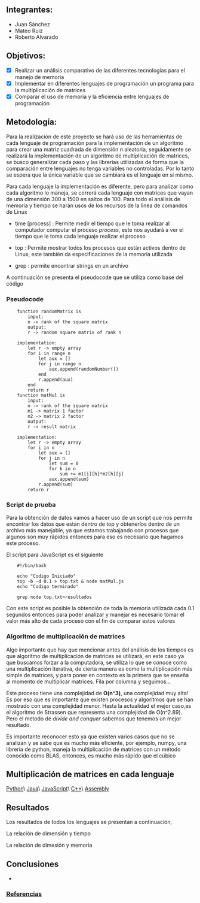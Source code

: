 ## Integrantes:

- Juan Sánchez
- Mateo Ruiz
- Roberto Alvarado

## Objetivos:

- [x] Realizar un análisis comparativo de las diferentes tecnologías para el manejo de memoria
- [x] Implementar en diferentes lenguajes de programación un programa para la multiplicación de matrices
- [x] Comparar el uso de memoria y la eficiencia entre lenguajes de programación 

## Metodología:

Para la realización de este proyecto se hará uso de las herramientas de cada
lenguaje de programación para la implementación de un algoritmo para crear una
matriz cuadrada de dimensión n aleatoria, seguidamente se realizará la
implementación de un algoritmo de multiplicación de matrices, se busco
generalizar cada paso y las librerías utilizadas de forma que la comparación
entre lenguajes no tenga variables no controladas. Por lo tanto se espera que
la única variable que se cambiará es el lenguaje en si mismo. 

Para cada lenguaje la implementación es diferente, pero para analizar como cada
algoritmo lo maneja, se correrá cada lenguaje con matrices que vayan de una
dimensión 300 a 1500 en saltos de 100. Para todo el análisis de memoria
y tiempo se harán usos de los recursos de la linea de comandos de Linux

- time [process] : Permite medir el tiempo que le toma realizar al
  computador computar el proceso _process_, este nos ayudará a ver el tiempo que le toma
  cada lenguaje realizar el proceso 

- top : Permite mostrar todos los procesos que están activos dentro de Linux,
  este también da especificaciones de la memoria utilizada

- grep : permite encontrar strings en un archivo 
 
A continuación se presenta el pseudocode que se utiliza como base del código 

### Pseudocode 

        function randomMatrix is 
            input:
            n -> rank of the square matrix
            output:
            r -> random square matrix of rank n

        implementation:
            let r -> empty array
            for i in range n
                let aux = []
                for j in range n
                    aux.append(randomNumber())
                end
                r.append(aux)
            end
            return r
        function matMul is
            input:
            n -> rank of the square matrix
            m1 -> matrix 1 factor
            m2 -> matrix 2 factor
            output:
            r -> result matrix

        implementation:
            let r -> empty array
            for i in n
                let aux = []
                for j in n
                    let sum = 0
                    for k in n
                        sum += m1[i][h]*m2[h][j]
                    aux.append(sum)
                r.append(sum)
            return r


### Script de prueba

Para la obtención de datos vamos a hacer uso de un script que nos permite
encontrar los datos que estan dentro de top y obtenerlos dentro de un archivo
más manejable, ya que estamos trabajando con procesos que algunos son muy
rápidos entonces para eso es necesario que hagamos este proceso. 

El script para JavaScript es el siguiente

        #!/bin/bash
        
        echo "Codigo Iniciado"
        top -b -d 0.1 > top.txt & node matMul.js
        echo "Codigo terminado"

        grep node top.txt>resultados

Con este script es posible la obtención de toda la memoria utilizada cada 0.1 segundos
entonces para poder analizar y manejar es necesario tomar el valor más alto de
cada proceso con el fin de comparar estos valores

### Algoritmo de multiplicación de matrices

Algo importante que hay que mencionar antes del análisis de los tiempos es que
algoritmo de multiplicación de matrices se utilizará, en este caso ya que
buscamos forzar a la computadora, se utiliza lo que se conoce como una
multiplicación iterativa, de cierta manera es como la multiplicación más
simple de matrices, y para poner en contexto es la primera que se enseña al
momento de multiplicar matrices. Fila por columna y seguimos... 

Este proceso tiene una complejidad de  __O(n^3)__, una complejidad muy alta! Es
por eso que es importante que existen procesos y algoritmos que se han mostrado
con una complejidad menor. Hasta la actualidad el mejor caso,es el algoritmo de
Strassen que representa una complejidad de O(n^2.89). Pero el metodo de _divide
and conquer_ sabemos que tenemos un mejor resultado.

Es importante reconocer esto ya que existen varios casos que no se analizan
y se sabe que es mucho más eficiente, por ejemplo, numpy, una libreria de
python, maneja la multiplicación de matrices con un método conocido como BLAS,
entonces, es mucho más rápido que el cúbico
 
## Multiplicación de matrices en cada lenguaje

[Python](./subpages/python.md)\\
[Java](./subpages/java.md)\\
[JavaScript](./subpages/javaScript.md)\\
[C++](./subpages/cpp.md)\\
[Assembly](./subpages/assembly.md)

## Resultados 
Los resultados de todos los lenguajes se presentan a continuación,

La relación de dimensión y tiempo 

La relación de dimesión y memoria 

## Conclusiones

- 

### [Referencias](./subpages/referencias.md)

